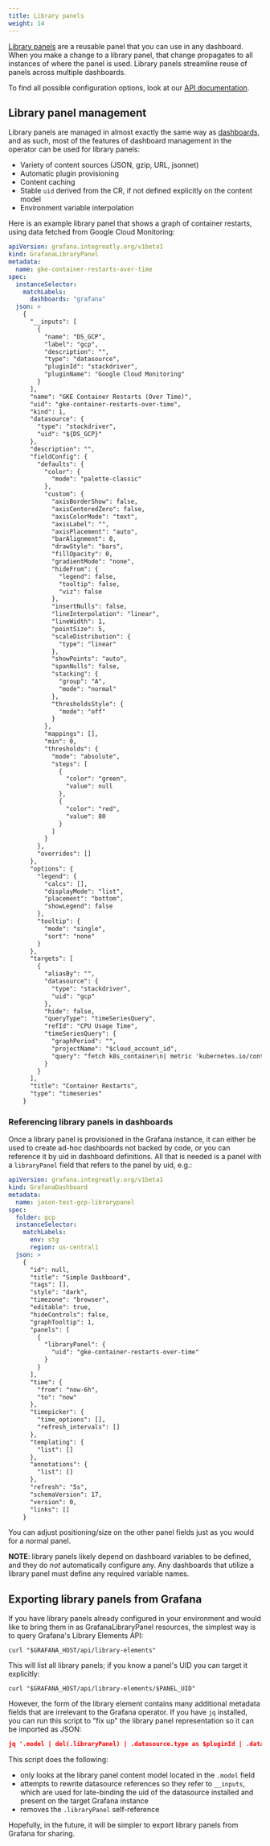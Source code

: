 ```yaml
---
title: Library panels
weight: 14
---
```


[Library
panels](https://grafana.com/docs/grafana/latest/dashboards/build-dashboards/manage-library-panels/)
are a reusable panel that you can use in any dashboard. When you make a change
to a library panel, that change propagates to all instances of where the panel
is used. Library panels streamline reuse of panels across multiple dashboards.

To find all possible configuration options, look at our [API
documentation](../api/#grafanalibrarypanelspec).

## Library panel management

Library panels are managed in almost exactly the same way as [dashboards](../dashboards), and as such,
most of the features of dashboard management in the operator can be used for library panels:

* Variety of content sources (JSON, gzip, URL, jsonnet)
* Automatic plugin provisioning
* Content caching
* Stable `uid` derived from the CR, if not defined explicitly on the content model
* Environment variable interpolation

Here is an example library panel that shows a graph of container restarts, using data
fetched from Google Cloud Monitoring:

```yaml
apiVersion: grafana.integreatly.org/v1beta1
kind: GrafanaLibraryPanel
metadata:
  name: gke-container-restarts-over-time
spec:
  instanceSelector:
    matchLabels:
      dashboards: "grafana"
  json: >
    {
      "__inputs": [
        {
          "name": "DS_GCP",
          "label": "gcp",
          "description": "",
          "type": "datasource",
          "pluginId": "stackdriver",
          "pluginName": "Google Cloud Monitoring"
        }
      ],
      "name": "GKE Container Restarts (Over Time)",
      "uid": "gke-container-restarts-over-time",
      "kind": 1,
      "datasource": {
        "type": "stackdriver",
        "uid": "${DS_GCP}"
      },
      "description": "",
      "fieldConfig": {
        "defaults": {
          "color": {
            "mode": "palette-classic"
          },
          "custom": {
            "axisBorderShow": false,
            "axisCenteredZero": false,
            "axisColorMode": "text",
            "axisLabel": "",
            "axisPlacement": "auto",
            "barAlignment": 0,
            "drawStyle": "bars",
            "fillOpacity": 0,
            "gradientMode": "none",
            "hideFrom": {
              "legend": false,
              "tooltip": false,
              "viz": false
            },
            "insertNulls": false,
            "lineInterpolation": "linear",
            "lineWidth": 1,
            "pointSize": 5,
            "scaleDistribution": {
              "type": "linear"
            },
            "showPoints": "auto",
            "spanNulls": false,
            "stacking": {
              "group": "A",
              "mode": "normal"
            },
            "thresholdsStyle": {
              "mode": "off"
            }
          },
          "mappings": [],
          "min": 0,
          "thresholds": {
            "mode": "absolute",
            "steps": [
              {
                "color": "green",
                "value": null
              },
              {
                "color": "red",
                "value": 80
              }
            ]
          }
        },
        "overrides": []
      },
      "options": {
        "legend": {
          "calcs": [],
          "displayMode": "list",
          "placement": "bottom",
          "showLegend": false
        },
        "tooltip": {
          "mode": "single",
          "sort": "none"
        }
      },
      "targets": [
        {
          "aliasBy": "",
          "datasource": {
            "type": "stackdriver",
            "uid": "gcp"
          },
          "hide": false,
          "queryType": "timeSeriesQuery",
          "refId": "CPU Usage Time",
          "timeSeriesQuery": {
            "graphPeriod": "",
            "projectName": "$cloud_account_id",
            "query": "fetch k8s_container\n| metric 'kubernetes.io/container/restart_count'\n| filter resource.cluster_name == '${k8s_cluster_name}' && resource.namespace_name == '${k8s_namespace_name}'\n  && metadata.system.top_level_controller_name == '${k8s_workload_name}'\n  && resource.container_name == '${k8s_container_name}'\n| delta\n| group_by [resource.pod_name],\n    [value: sum(value.restart_count)]"
          }
        }
      ],
      "title": "Container Restarts",
      "type": "timeseries"
    }
```

### Referencing library panels in dashboards

Once a library panel is provisioned in the Grafana instance, it can either be used to create ad-hoc dashboards
not backed by code, or you can reference it by uid in dashboard definitions. All that is needed is a panel
with a `libraryPanel` field that refers to the panel by uid, e.g.:

```yaml
apiVersion: grafana.integreatly.org/v1beta1
kind: GrafanaDashboard
metadata:
  name: jason-test-gcp-librarypanel
spec:
  folder: gcp
  instanceSelector:
    matchLabels:
      env: stg
      region: us-central1
  json: >
    {
      "id": null,
      "title": "Simple Dashboard",
      "tags": [],
      "style": "dark",
      "timezone": "browser",
      "editable": true,
      "hideControls": false,
      "graphTooltip": 1,
      "panels": [
        {
          "libraryPanel": {
            "uid": "gke-container-restarts-over-time"
          }
        }
      ],
      "time": {
        "from": "now-6h",
        "to": "now"
      },
      "timepicker": {
        "time_options": [],
        "refresh_intervals": []
      },
      "templating": {
        "list": []
      },
      "annotations": {
        "list": []
      },
      "refresh": "5s",
      "schemaVersion": 17,
      "version": 0,
      "links": []
    }
```

You can adjust positioning/size on the other panel fields just as you would for a normal panel.

**NOTE**: library panels likely depend on dashboard variables to be defined, and they do _not_
automatically configure any. Any dashboards that utilize a library panel must define any required
variable names.

## Exporting library panels from Grafana

If you have library panels already configured in your environment and would like to bring them
in as GrafanaLibraryPanel resources, the simplest way is to query Grafana's Library Elements API:

```shell
curl "$GRAFANA_HOST/api/library-elements"
```

This will list all library panels; if you know a panel's UID you can target it explicitly:

```shell
curl "$GRAFANA_HOST/api/library-elements/$PANEL_UID"
```

However, the form of the library element contains many additional metadata fields that are irrelevant
to the Grafana operator. If you have `jq` installed, you can run this script to "fix up" the library
panel representation so it can be imported as JSON:

```json
jq '.model | del(.libraryPanel) | .datasource.type as $pluginId | .datasource.uid = "${" + (.__inputs | map(select(.pluginId == $pluginId))[0].name) + "}"'
```

This script does the following:

* only looks at the library panel content model located in the `.model` field
* attempts to rewrite datasource references so they refer to `__inputs`, which are used for late-binding
  the uid of the datasource installed and present on the target Grafana instance
* removes the `.libraryPanel` self-reference

Hopefully, in the future, it will be simpler to export library panels from Grafana for sharing.
